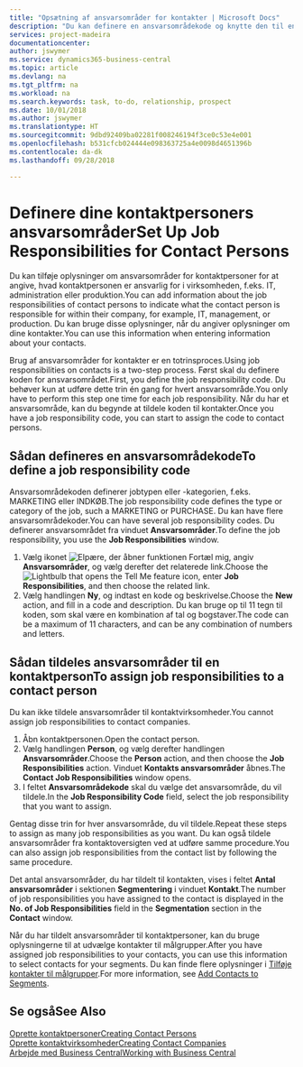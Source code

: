 ```yaml
---
title: "Opsætning af ansvarsområder for kontakter | Microsoft Docs"
description: "Du kan definere en ansvarsområdekode og knytte den til en kontakt for at angive de opgaver, som kontaktpersonen er ansvarlig for i virksomheden, f.eks. IT eller produktion."
services: project-madeira
documentationcenter: 
author: jswymer
ms.service: dynamics365-business-central
ms.topic: article
ms.devlang: na
ms.tgt_pltfrm: na
ms.workload: na
ms.search.keywords: task, to-do, relationship, prospect
ms.date: 10/01/2018
ms.author: jswymer
ms.translationtype: HT
ms.sourcegitcommit: 9dbd92409ba02281f008246194f3ce0c53e4e001
ms.openlocfilehash: b531cfcb024444e098363725a4e0098d4651396b
ms.contentlocale: da-dk
ms.lasthandoff: 09/28/2018

---
```

# <a name="set-up-job-responsibilities-for-contact-persons"></a><span data-ttu-id="6b943-103">Definere dine kontaktpersoners ansvarsområder</span><span class="sxs-lookup"><span data-stu-id="6b943-103">Set Up Job Responsibilities for Contact Persons</span></span>
<span data-ttu-id="6b943-104">Du kan tilføje oplysninger om ansvarsområder for kontaktpersoner for at angive, hvad kontaktpersonen er ansvarlig for i virksomheden, f.eks. IT, administration eller produktion.</span><span class="sxs-lookup"><span data-stu-id="6b943-104">You can add information about the job responsibilities of contact persons to indicate what the contact person is responsible for within their company, for example, IT, management, or production.</span></span> <span data-ttu-id="6b943-105">Du kan bruge disse oplysninger, når du angiver oplysninger om dine kontakter.</span><span class="sxs-lookup"><span data-stu-id="6b943-105">You can use this information when entering information about your contacts.</span></span>

<span data-ttu-id="6b943-106">Brug af ansvarsområder for kontakter er en totrinsproces.</span><span class="sxs-lookup"><span data-stu-id="6b943-106">Using job responsibilities on contacts is a two-step process.</span></span> <span data-ttu-id="6b943-107">Først skal du definere koden for ansvarsområdet.</span><span class="sxs-lookup"><span data-stu-id="6b943-107">First, you define the job responsibility code.</span></span> <span data-ttu-id="6b943-108">Du behøver kun at udføre dette trin én gang for hvert ansvarsområde.</span><span class="sxs-lookup"><span data-stu-id="6b943-108">You only have to perform this step one time for each job responsibility.</span></span> <span data-ttu-id="6b943-109">Når du har et ansvarsområde, kan du begynde at tildele koden til kontakter.</span><span class="sxs-lookup"><span data-stu-id="6b943-109">Once you have a job responsibility code, you can start to assign the code to contact persons.</span></span>

## <a name="to-define-a-job-responsibility-code"></a><span data-ttu-id="6b943-110">Sådan defineres en ansvarsområdekode</span><span class="sxs-lookup"><span data-stu-id="6b943-110">To define a job responsibility code</span></span>
<span data-ttu-id="6b943-111">Ansvarsområdekoden definerer jobtypen eller -kategorien, f.eks. MARKETING eller INDKØB.</span><span class="sxs-lookup"><span data-stu-id="6b943-111">The job responsibility code defines the type or category of the job, such a MARKETING or PURCHASE.</span></span> <span data-ttu-id="6b943-112">Du kan have flere ansvarsområdekoder.</span><span class="sxs-lookup"><span data-stu-id="6b943-112">You can have several job responsibility codes.</span></span> <span data-ttu-id="6b943-113">Du definerer ansvarsområdet fra vinduet **Ansvarsområder**.</span><span class="sxs-lookup"><span data-stu-id="6b943-113">To define the job responsibility, you use the **Job Responsibilities** window.</span></span>

1. <span data-ttu-id="6b943-114">Vælg ikonet ![Elpære, der åbner funktionen Fortæl mig](media/ui-search/search_small.png "Fortæl mig, hvad du vil foretage dig"), angiv **Ansvarsområder**, og vælg derefter det relaterede link.</span><span class="sxs-lookup"><span data-stu-id="6b943-114">Choose the ![Lightbulb that opens the Tell Me feature](media/ui-search/search_small.png "Tell me what you want to do") icon, enter **Job Responsibilities**, and then choose the related link.</span></span>
2. <span data-ttu-id="6b943-115">Vælg handlingen **Ny**, og indtast en kode og beskrivelse.</span><span class="sxs-lookup"><span data-stu-id="6b943-115">Choose the **New** action, and fill in a code and description.</span></span> <span data-ttu-id="6b943-116">Du kan bruge op til 11 tegn til koden, som skal være en kombination af tal og bogstaver.</span><span class="sxs-lookup"><span data-stu-id="6b943-116">The code can be a maximum of 11 characters, and can be any combination of numbers and letters.</span></span>

## <a name="to-assign-job-responsibilities-to-a-contact-person"></a><span data-ttu-id="6b943-117">Sådan tildeles ansvarsområder til en kontaktperson</span><span class="sxs-lookup"><span data-stu-id="6b943-117">To assign job responsibilities to a contact person</span></span>
<span data-ttu-id="6b943-118">Du kan ikke tildele ansvarsområder til kontaktvirksomheder.</span><span class="sxs-lookup"><span data-stu-id="6b943-118">You cannot assign job responsibilities to contact companies.</span></span>

1. <span data-ttu-id="6b943-119">Åbn kontaktpersonen.</span><span class="sxs-lookup"><span data-stu-id="6b943-119">Open the contact person.</span></span>
2. <span data-ttu-id="6b943-120">Vælg handlingen **Person**, og vælg derefter handlingen **Ansvarsområder**.</span><span class="sxs-lookup"><span data-stu-id="6b943-120">Choose the **Person** action, and then choose the **Job Responsibilities** action.</span></span> <span data-ttu-id="6b943-121">Vinduet **Kontakts ansvarsområder** åbnes.</span><span class="sxs-lookup"><span data-stu-id="6b943-121">The **Contact Job Responsibilities** window opens.</span></span>
3. <span data-ttu-id="6b943-122">I feltet **Ansvarsområdekode** skal du vælge det ansvarsområde, du vil tildele.</span><span class="sxs-lookup"><span data-stu-id="6b943-122">In the **Job Responsibility Code** field, select the job responsibility that you want to assign.</span></span>

<span data-ttu-id="6b943-123">Gentag disse trin for hver ansvarsområde, du vil tildele.</span><span class="sxs-lookup"><span data-stu-id="6b943-123">Repeat these steps to assign as many job responsibilities as you want.</span></span> <span data-ttu-id="6b943-124">Du kan også tildele ansvarsområder fra kontaktoversigten ved at udføre samme procedure.</span><span class="sxs-lookup"><span data-stu-id="6b943-124">You can also assign job responsibilities from the contact list by following the same procedure.</span></span>

<span data-ttu-id="6b943-125">Det antal ansvarsområder, du har tildelt til kontakten, vises i feltet **Antal ansvarsområder** i sektionen **Segmentering** i vinduet **Kontakt**.</span><span class="sxs-lookup"><span data-stu-id="6b943-125">The number of job responsibilities you have assigned to the contact is displayed in the **No. of Job Responsibilities** field in the **Segmentation** section in the **Contact** window.</span></span>

<span data-ttu-id="6b943-126">Når du har tildelt ansvarsområder til kontaktpersoner, kan du bruge oplysningerne til at udvælge kontakter til målgrupper.</span><span class="sxs-lookup"><span data-stu-id="6b943-126">After you have assigned job responsibilities to your contacts, you can use this information to select contacts for your segments.</span></span> <span data-ttu-id="6b943-127">Du kan finde flere oplysninger i [Tilføje kontakter til målgrupper](marketing-add-contact-segment.md).</span><span class="sxs-lookup"><span data-stu-id="6b943-127">For more information, see [Add Contacts to Segments](marketing-add-contact-segment.md).</span></span>

## <a name="see-also"></a><span data-ttu-id="6b943-128">Se også</span><span class="sxs-lookup"><span data-stu-id="6b943-128">See Also</span></span>
[<span data-ttu-id="6b943-129">Oprette kontaktpersoner</span><span class="sxs-lookup"><span data-stu-id="6b943-129">Creating Contact Persons</span></span>](marketing-create-contact-persons.md)  
[<span data-ttu-id="6b943-130">Oprette kontaktvirksomheder</span><span class="sxs-lookup"><span data-stu-id="6b943-130">Creating Contact Companies</span></span>](marketing-create-contact-companies.md)  
[<span data-ttu-id="6b943-131">Arbejde med Business Central</span><span class="sxs-lookup"><span data-stu-id="6b943-131">Working with Business Central</span></span>](ui-work-product.md)

